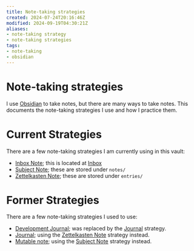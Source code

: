 ```yaml
---
title: Note-taking strategies
created: 2024-07-24T20:16:46Z
modified: 2024-09-19T04:30:21Z
aliases:
- note-taking strategy
- note-taking strategies
tags:
- note-taking
- obsidian
---
```


# Note-taking strategies

I use [Obsidian](../tags/obsidian.md) to take notes, but there are many ways to take notes. This documents the note-taking strategies I use and how I practice them.

# Current Strategies

There are a few note-taking strategies I am currently using in this vault:

* [Inbox Note](inbox-note.md); this is located at [Inbox](../inbox.md)
* [Subject Note](subject-note.md); these are stored under `notes/`
* [Zettelkasten Note](zettelkasten-note.md); these are stored under `entries/`

# Former Strategies

There are a few note-taking strategies I used to use:

* [Development Journal](development-journal.md); was replaced by the [Journal](journal.md) strategy.
* [Journal](journal.md); using the [Zettelkasten Note](zettelkasten-note.md) strategy instead.
* [Mutable note](mutable-note.md); using the [Subject Note](subject-note.md) strategy instead.
